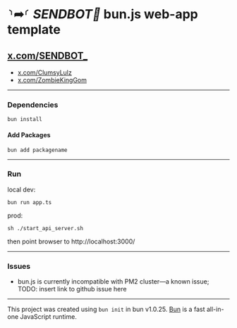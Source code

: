 # ⸃➦⸂ _SENDBOT🪽_ bun.js web-app template

## [x.com/SENDBOT_](https://x.com/SENDBOT_)

- [x.com/ClumsyLulz](https://x.com/ClumsyLulz)
- [x.com/ZombieKingGom](https://x.com/ZombieKingGom)

---

### Dependencies

```shell
bun install
```

#### Add Packages

```shell
bun add packagename
```
---
### Run

local dev:
```shell
bun run app.ts
```

prod:

```shell
sh ./start_api_server.sh
```

then point browser to http://localhost:3000/

---

### Issues

- bun.js is currently incompatible with PM2 cluster—a known issue; TODO: insert link to github issue here

---

This project was created using `bun init` in bun v1.0.25. [Bun](https://bun.sh) is a fast all-in-one JavaScript runtime.
